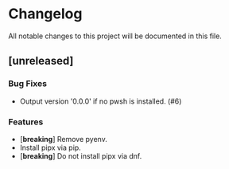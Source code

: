 # Changelog

All notable changes to this project will be documented in this file.

## [unreleased]

### Bug Fixes

- Output version '0.0.0' if no pwsh is installed. (#6)

### Features

- [**breaking**] Remove pyenv.
- Install pipx via pip.
- [**breaking**] Do not install pipx via dnf.

<!-- generated by git-cliff -->
